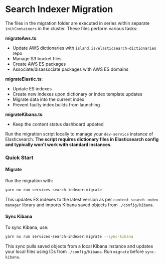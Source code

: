 # Search Indexer Migration

The files in the migration folder are executed in series within separate `initContainers` in the cluster. These files perform various tasks:

**migrateAws.ts**:
- Update AWS dictionaries with `island.is/elasticsearch-dictionaries` repo
- Manage S3 bucket files
- Create AWS ES packages
- Associate/disassociate packages with AWS ES domains

**migrateElastic.ts**:
- Update ES indexes
- Create new indexes upon dictionary or index template updates
- Migrate data into the current index
- Prevent faulty index builds from launching

**migrateKibana.ts**:
- Keep the content status dashboard updated

Run the migration script locally to manage your `dev-service` instance of Elasticsearch. **The script requires dictionary files in Elasticsearch config and typically won't work with standard instances.**

### Quick Start

#### Migrate

Run the migration with:

```bash
yarn nx run services-search-indexer:migrate
```

This updates ES indexes to the latest version as per `content-search-index-manager` library and imports Kibana saved objects from `./config/kibana`.

#### Sync Kibana

To sync Kibana, use:

```bash
yarn nx run services-search-indexer:migrate --sync-kibana
```

This sync pulls saved objects from a local Kibana instance and updates your local files using IDs from `./config/kibana`. Run `migrate` before `sync-kibana`.